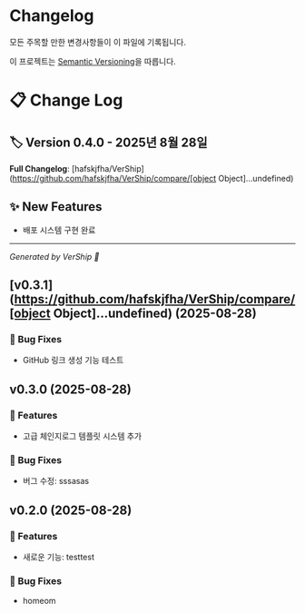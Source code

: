 # Changelog

모든 주목할 만한 변경사항들이 이 파일에 기록됩니다.

이 프로젝트는 [Semantic Versioning](https://semver.org/lang/ko/)을 따릅니다.






# 📋 Change Log

## 🏷️ Version 0.4.0 - 2025년 8월 28일

**Full Changelog**: [hafskjfha/VerShip](https://github.com/hafskjfha/VerShip/compare/[object Object]...undefined)

## ✨ New Features

- 배포 시스템 구현 완료
  
  


---
*Generated by VerShip 🚀*

## [v0.3.1](https://github.com/hafskjfha/VerShip/compare/[object Object]...undefined) (2025-08-28)

### 🐛 Bug Fixes

- GitHub 링크 생성 기능 테스트


## v0.3.0 (2025-08-28)

### 🚀 Features

- 고급 체인지로그 템플릿 시스템 추가

### 🐛 Bug Fixes

- 버그 수정: sssasas

## v0.2.0 (2025-08-28)

### 🚀 Features

- 새로운 기능: testtest

### 🐛 Bug Fixes

- homeom
